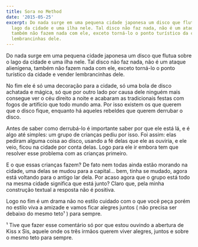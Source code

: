 ```yaml
---
title: Sora no Method
date: '2015-05-25'
excerpt: Do nada surge em uma pequena cidade japonesa um disco que flutua sobre o
  lago da cidade e uma ilha nele. Tal disco não faz nada, não é um ataque alienígena,
  também não fazem nada com ele, exceto torná-lo o ponto turístico da cidade e vender
  lembrancinhas dele.
---
```




Do nada surge em uma pequena cidade japonesa um disco que flutua sobre o
lago da cidade e uma ilha nele. Tal disco não faz nada, não é um ataque
alienígena, também não fazem nada com ele, exceto torná-lo o ponto
turístico da cidade e vender lembrancinhas dele.

No fim ele é só uma decoração para a cidade, só uma bola de disco
achatada e mágica, só que por outro lado por causa dele ninguém mais
consegue ver o céu direito a noite e acabaram as tradicionais festas com
fogos de artifício que todo mundo ama. Por isso existem os que querem
que o disco fique, enquanto há aqueles rebeldes que querem derrubar o
disco.

Antes de saber como derrubá-lo é importante saber por que ele está lá, e
é algo até simples: um grupo de crianças pediu por isso. Foi assim: elas
pediram alguma coisa ao disco, usando a fé delas que ele as ouviria, e
ele veio, ficou na cidade por conta delas. Logo para ele ir embora tem
que resolver esse problema com as crianças primeiro.

E o que essas crianças fazem? De fato nem todas ainda estão morando na
cidade, uma delas se mudou para a capital… bem, tinha se mudado, agora
está voltando para o antigo lar dela. Por acaso agora que o grupo está
todo na mesma cidade significa que está junto? Claro que, pela minha
construção textual a resposta não é positiva.

Logo no fim é um drama não no estilo cuidado com o que você peça porém
no estilo viva a amizade e vamos ficar alegres juntos ( não precisa ser
debaixo do mesmo teto¹ ) para sempre.

<!-- more -->

¹ Tive que fazer esse comentário só por que estou ouvindo a abertura de
Kiss x Sis, aquele onde os três irmãos querem viver alegres, juntos e
sobre o mesmo teto para sempre.


